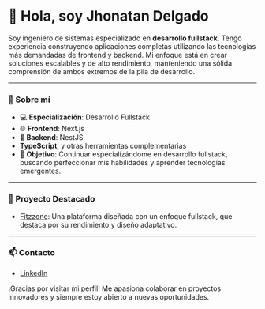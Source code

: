 # 👋 Hola, soy Jhonatan Delgado

Soy ingeniero de sistemas especializado en **desarrollo fullstack**. Tengo experiencia construyendo aplicaciones completas utilizando las tecnologías más demandadas de frontend y backend. Mi enfoque está en crear soluciones escalables y de alto rendimiento, manteniendo una sólida comprensión de ambos extremos de la pila de desarrollo.

---

### 🚀 Sobre mí
- 💻 **Especialización**: Desarrollo Fullstack
- 🌐 **Frontend**: Next.js
- 🔧 **Backend**: NestJS
- **TypeScript**, y otras herramientas complementarias
- 🎯 **Objetivo**: Continuar especializándome en desarrollo fullstack, buscando perfeccionar mis habilidades y aprender tecnologías emergentes.

---

### 📌 Proyecto Destacado
- [Fitzzone](https://fitzzone.vercel.app/): Una plataforma diseñada con un enfoque fullstack, que destaca por su rendimiento y diseño adaptativo.

---

### 📫 Contacto
- [LinkedIn](https://www.linkedin.com/in/jhonatan-delgado-929874152)

¡Gracias por visitar mi perfil! Me apasiona colaborar en proyectos innovadores y siempre estoy abierto a nuevas oportunidades.
